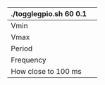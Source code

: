 
|./togglegpio.sh 60 0.1|            |
|----------------------|------------|
|Vmin| |
|Vmax| |
|Period| |
|Frequency| |
|How close to 100 ms| |
